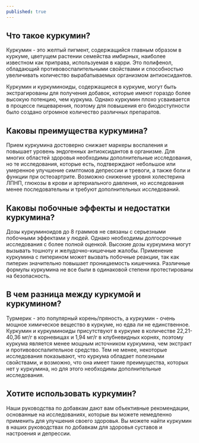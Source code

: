 ```yaml
---
published: true
---
```


## Что такое куркумин?
Куркумин - это желтый пигмент, содержащийся главным образом в куркуме, цветущем растении семейства имбирных, наиболее известном как приправа, используемая в карри. Это полифенол, обладающий противовоспалительными свойствами и способностью увеличивать количество вырабатываемых организмом антиоксидантов.

Куркумин и куркуминоиды, содержащиеся в куркуме, могут быть экстрагированы для получения добавок, которые имеют гораздо более высокую потенцию, чем куркума. Однако куркумин плохо усваивается в процессе пищеварения, поэтому для повышения его биодоступности было создано огромное количество различных препаратов.

## Каковы преимущества куркумина?
Прием куркумина достоверно снижает маркеры воспаления и повышает уровень эндогенных антиоксидантов в организме. Для многих областей здоровья необходимы дополнительные исследования, но те исследования, которые есть, подтверждают небольшое или умеренное улучшение симптомов депрессии и тревоги, а также боли и функции при остеоартрите. Возможно снижение уровня холестерина ЛПНП, глюкозы в крови и артериального давления, но исследования менее последовательны и требуют дополнительных исследований.

## Каковы побочные эффекты и недостатки куркумина?
Дозы куркуминоидов до 8 граммов не связаны с серьезными побочными эффектами у людей. Однако необходимы долгосрочные исследования с более полной оценкой. Высокие дозы куркумина могут вызывать тошноту и желудочно-кишечные жалобы. Применение куркумина с пиперином может вызвать побочные реакции, так как пиперин значительно повышает проницаемость кишечника. Различные формулы куркумина не все были в одинаковой степени протестированы на безопасность.

## В чем разница между куркумой и куркумином?
Турмерик - это популярный корень/пряность, а куркумин - очень мощное химическое вещество в куркуме, но едва ли не единственное. Куркумин и куркуминоиды присутствуют в куркуме в количестве 22,21-40,36 мг/г в корневищах и 1,94 мг/г в клубневидных корнях, поэтому куркума является менее мощным источником куркумина, чем экстракт и противовоспалительное средство. Тем не менее, некоторые исследования показывают, что куркума обладает полезными свойствами, и возможно, что она имеет такие преимущества, которых нет у куркумина, но для этого необходимы дополнительные исследования.

## Хотите использовать куркумин?
Наши руководства по добавкам дают вам объективные рекомендации, основанные на исследованиях, которые вы можете немедленно применить для улучшения своего здоровья. Вы можете найти куркумин в наших руководствах по добавкам для здоровья суставов и настроения и депрессии.
